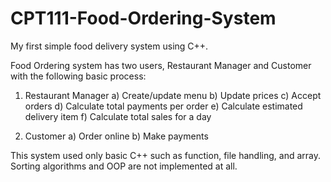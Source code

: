 # CPT111-Food-Ordering-System
My first simple food delivery system using C++.


Food Ordering system has two users, Restaurant Manager and Customer with the following basic process:

1. Restaurant Manager
a) Create/update menu
b) Update prices
c) Accept orders
d) Calculate total payments per order
e) Calculate estimated delivery item
f) Calculate total sales for a day

2. Customer
a) Order online
b) Make payments


This system used only basic C++ such as function, file handling, and array. Sorting algorithms and OOP are not implemented at all.
